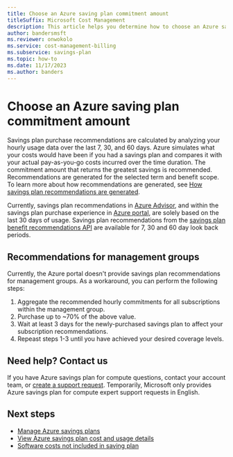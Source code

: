 ```yaml
---
title: Choose an Azure saving plan commitment amount
titleSuffix: Microsoft Cost Management
description: This article helps you determine how to choose an Azure saving plan commitment amount.
author: bandersmsft
ms.reviewer: onwokolo
ms.service: cost-management-billing
ms.subservice: savings-plan
ms.topic: how-to
ms.date: 11/17/2023
ms.author: banders
---
```


# Choose an Azure saving plan commitment amount

Savings plan purchase recommendations are calculated by analyzing your hourly usage data over the last 7, 30, and 60 days. Azure simulates what your costs would have been if you had a savings plan and compares it with your actual pay-as-you-go costs incurred over the time duration. The commitment amount that returns the greatest savings is recommended. Recommendations are generated for the selected term and benefit scope. To learn more about how recommendations are generated, see [How savings plan recommendations are generated](purchase-recommendations.md#how-savings-plan-recommendations-are-generated).

Currently, savings plan recommendations in [Azure Advisor](https://portal.azure.com/#view/Microsoft_Azure_Expert/AdvisorMenuBlade/~/Cost), and within the savings plan purchase experience in [Azure portal](https://portal.azure.com/), are solely based on the last 30 days of usage. Savings plan recommendations from the [savings plan benefit recommendations API](/rest/api/cost-management/benefit-recommendations/list) are available for 7, 30 and 60 day look back periods.

## Recommendations for management groups

Currently, the Azure portal doesn't provide savings plan recommendations for management groups. As a workaround, you can perform the following steps:
1. Aggregate the recommended hourly commitments for all subscriptions within the management group.
2. Purchase up to ~70% of the above value.
3. Wait at least 3 days for the newly-purchased savings plan to affect your subscription recommendations.
4. Repeast steps 1-3 until you have achieved your desired coverage levels.


## Need help? Contact us

If you have Azure savings plan for compute questions, contact your account team, or [create a support request](https://portal.azure.com/#blade/Microsoft_Azure_Support/HelpAndSupportBlade/newsupportrequest). Temporarily, Microsoft only provides Azure savings plan for compute expert support requests in English.

## Next steps

- [Manage Azure savings plans](manage-savings-plan.md)
- [View Azure savings plan cost and usage details](utilization-cost-reports.md)
- [Software costs not included in saving plan](software-costs-not-included.md)
